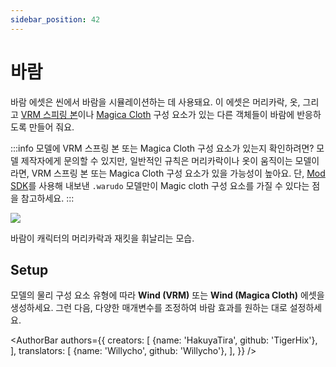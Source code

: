 ```yaml
---
sidebar_position: 42
---
```


# 바람

바람 에셋은 씬에서 바람을 시뮬레이션하는 데 사용돼요. 이 에셋은 머리카락, 옷, 그리고 [VRM 스피링 본](https://vrm.dev/en/univrm/springbone/index.html)이나 [Magica Cloth](https://magicasoft.jp/en/magica-cloth-2/) 구성 요소가 있는 다른 객체들이 바람에 반응하도록 만들어 줘요.

:::info
모델에 VRM 스프링 본 또는 Magica Cloth 구성 요소가 있는지 확인하려면? 모델 제작자에게 문의할 수 있지만, 일반적인 규칙은 머리카락이나 옷이 움직이는 모델이라면, VRM 스프링 본 또는 Magica Cloth 구성 요소가 있을 가능성이 높아요. 단, [Mod SDK](../modding/mod-sdk.md)를 사용해 내보낸 `.warudo` 모델만이 Magic cloth 구성 요소를 가질 수 있다는 점을 참고하세요.
:::

![](/doc-img/en-wind-1.png)
<p class="img-desc">바람이 캐릭터의 머리카락과 재킷을 휘날리는 모습.</p>

## Setup

모델의 물리 구성 요소 유형에 따라 **Wind (VRM)** 또는 **Wind (Magica Cloth)** 에셋을 생성하세요. 그런 다음, 다양한 매개변수를 조정하여 바람 효과를 원하는 대로 설정하세요.

<AuthorBar authors={{
  creators: [
    {name: 'HakuyaTira', github: 'TigerHix'},
  ],
  translators: [
    {name: 'Willycho', github: 'Willycho'},
  ],
}} />
